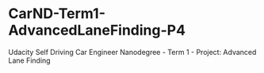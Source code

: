 # CarND-Term1-AdvancedLaneFinding-P4
Udacity Self Driving Car Engineer Nanodegree - Term 1 - Project: Advanced Lane Finding
